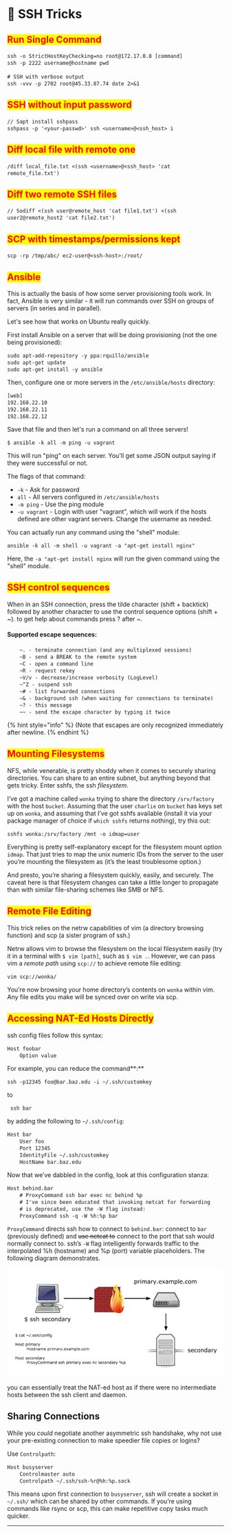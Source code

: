 # 🔴 SSH Tricks

## <mark style="color:red;">**Run Single Command**</mark>

```
ssh -o StrictHostKeyChecking=no root@172.17.0.8 [command]
ssh -p 2222 username@hostname pwd

# SSH with verbose output 	
ssh -vvv -p 2702 root@45.33.87.74 date 2>&1
```

## <mark style="color:red;">**SSH**</mark> <mark style="color:red;">without input password</mark>

```
// Sapt install sshpass
sshpass -p '<your-passwd>' ssh <username>@<ssh_host> i
```

## <mark style="color:red;">Diff local file with remote one</mark>

```
/diff local_file.txt <(ssh <username>@<ssh_host> 'cat remote_file.txt')
```

## <mark style="color:red;">Diff two remote SSH files</mark>

```
// Sodiff <(ssh user@remote_host 'cat file1.txt') <(ssh user2@remote_host2 'cat file2.txt')
```

## <mark style="color:red;">SCP with timestamps/permissions kept</mark>

```
scp -rp /tmp/abc/ ec2-user@<ssh-host>:/root/
```

## <mark style="color:red;">Ansible</mark>

This is actually the basis of how some server provisioning tools work. In fact, Ansible is very similar - it will run commands over SSH on groups of servers (in series and in parallel).

Let's see how that works on Ubuntu really quickly.

First install Ansible on a server that will be doing provisioning (not the one being provisioned):

```
sudo apt-add-repository -y ppa:rquillo/ansible
sudo apt-get update
sudo apt-get install -y ansible
```

Then, configure one or more servers in the `/etc/ansible/hosts` directory:

```
[web]
192.168.22.10
192.168.22.11
192.168.22.12
```

Save that file and then let's run a command on all three servers!

```
$ ansible -k all -m ping -u vagrant
```

This will run "ping" on each server. You'll get some JSON output saying if they were successful or not.

The flags of that command:

* `-k` - Ask for password
* `all` - All servers configured in `/etc/ansible/hosts`
* `-m ping` - Use the ping module
* `-u vagrant` - Login with user "vagrant", which will work if the hosts defined are other vagrant servers. Change the username as needed.

You can actually run any command using the "shell" module:

```
ansible -k all -m shell -u vagrant -a "apt-get install nginx"
```

Here, the `-a "apt-get install nginx` will run the given command using the "shell" module.

## <mark style="color:red;">SSH control sequences</mark>

When in an SSH connection, press the tilde character (shift + backtick) followed by another character to use the control sequence options (shift + \~). to get help about commands press ? after \~.

#### Supported escape sequences:

```
    ~. - terminate connection (and any multiplexed sessions)
    ~B - send a BREAK to the remote system
    ~C - open a command line
    ~R - request rekey
    ~V/v - decrease/increase verbosity (LogLevel)
    ~^Z - suspend ssh
    ~# - list forwarded connections
    ~& - background ssh (when waiting for connections to terminate)
    ~? - this message
    ~~ - send the escape character by typing it twice
```

{% hint style="info" %}
(Note that escapes are only recognized immediately after newline.
{% endhint %}

## <mark style="color:red;">**Mounting Filesystems**</mark>

NFS, while venerable, is pretty shoddy when it comes to securely sharing directories. You can share to an entire subnet, but anything beyond that gets tricky. Enter sshfs, the ssh _filesystem_.

I’ve got a machine called `wonka` trying to share the directory `/srv/factory` with the host `bucket`. Assuming that the user `charlie` on `bucket` has keys set up on `wonka`, and assuming that I’ve got sshfs available (install it via your package manager of choice if `which sshfs` returns nothing), try this out:

```
sshfs wonka:/srv/factory /mnt -o idmap=user
```

Everything is pretty self-explanatory except for the filesystem mount option `idmap`. That just tries to map the unix numeric IDs from the server to the user you’re mounting the filesystem as (it’s the least troublesome option.)

And presto, you’re sharing a filesystem quickly, easily, and securely. The caveat here is that filesystem changes can take a little longer to propagate than with similar file-sharing schemes like SMB or NFS.

## <mark style="color:red;">**Remote File Editing**</mark>

This trick relies on the netrw capabilities of vim (a directory browsing function) and scp (a sister program of ssh.)

Netrw allows vim to browse the filesystem on the local filesystem easily (try it in a terminal with `$ vim [path]`, such as `$ vim .`. However, we can pass vim a _remote path_ using `scp://` to achieve remote file editing:

```
vim scp://wonka/
```

You’re now browsing your home directory’s contents on `wonka` within vim. Any file edits you make will be synced over on write via scp.

## <mark style="color:red;">**Accessing NAT-Ed Hosts Directly**</mark>

ssh config files follow this syntax:

```
Host foobar
    Option value
```

For example, you can reduce the command\*\*:\*\*

```
ssh -p12345 foo@bar.baz.edu -i ~/.ssh/customkey
```

to

```
 ssh bar
```

by adding the following to `~/.ssh/config`:

```
Host bar
    User foo
    Port 12345
    IdentityFile ~/.ssh/customkey
    HostName bar.baz.edu
```

Now that we’ve dabbled in the config, look at this configuration stanza:

```
Host behind.bar
    # ProxyCommand ssh bar exec nc behind %p
    # I've since been educated that invoking netcat for forwarding
    # is deprecated, use the -W flag instead:
    ProxyCommand ssh -q -W %h:%p bar
```

`ProxyCommand` directs ssh how to connect to `behind.bar`: connect to `bar` (previously defined) and ~~use netcat to~~ connect to the port that ssh would normally connect to. ssh’s `-W` flag intelligently forwards traffic to the interpolated %h (hostname) and %p (port) variable placeholders. The following diagram demonstrates.

![](<../.gitbook/assets/image (291).png>)

you can essentially treat the NAT-ed host as if there were no intermediate hosts between the ssh client and daemon.

## **Sharing Connections**

While you _could_ negotiate another asymmetric ssh handshake, why not use your pre-existing connection to make speedier file copies or logins?

Use `Controlpath`:

```
Host busyserver
    Controlmaster auto
    Controlpath ~/.ssh/ssh-%r@%h:%p.sock
```

This means upon first connection to `busyserver`, ssh will create a socket in `~/.ssh/` which can be shared by other commands. If you’re using commands like rsync or scp, this can make repetitive copy tasks much quicker.

***
